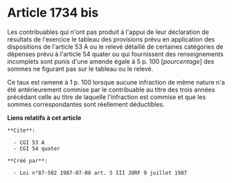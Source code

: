 # Article 1734 bis

Les contribuables qui n'ont pas produit à l'appui de leur déclaration de résultats de l'exercice le tableau des provisions
prévu en application des dispositions de l'article 53 A ou le relevé détaillé de certaines catégories de dépenses prévu à
l'article 54 quater ou qui fournissent des renseignements incomplets sont punis d'une amende égale à 5 p. 100 [*pourcentage*]
des sommes ne figurant pas sur le tableau ou le relevé.

Ce taux est ramené à 1 p. 100 lorsque aucune infraction de même nature n'a été antérieurement commise par le contribuable au
titre des trois années précédant celle au titre de laquelle l'infraction est commise et que les sommes correspondantes sont
réellement déductibles.

**Liens relatifs à cet article**

	**Cite**:

	  - CGI 53 A
	  - CGI 54 quater

	**Créé par**:

	  - Loi n°87-502 1987-07-08 art. 5 III JORF 9 juillet 1987
